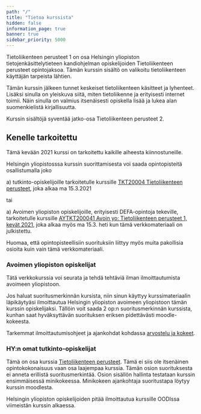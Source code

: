 ```yaml
---
path: "/"
title: "Tietoa kurssista"
hidden: false
information_page: true
banner: true
sidebar_priority: 5000
---
```


Tietoliikenteen perusteet 1 on osa Helsingin yliopiston tietojenkäsittelytieteen kandiohjelman opiskelijoiden Tietoliikenteen perusteet opintojaksoa.  Tämän kurssin sisältö on valikoitu tietoliikenteen käyttäjän tarpeista lähtien.

Tämän kurssin jälkeen tunnet keskeiset tietoliikenteen käsitteet ja lyhenteet. Lisäksi sinulla on yleiskuva siitä, miten tietoliikenne ja erityisesti internet toimii. Näin sinulla on valmius itsenäisesti opiskella lisää ja lukea alan suomenkielistä kirjallisuutta.

Kurssin sisältöjä syventää jatko-osa Tietoliikenteen perusteet 2.

## Kenelle tarkoitettu

Tämä kevään 2021 kurssi on tarkoitettu kaikille aiheesta kiinnostuneille. 

Helsingin yliopistosssa kurssin suorittamisesta voi saada opintopisteitä osallistumalla joko

a) tutkinto-opiskelijoille tarkoitetulle kurssille [TKT20004 Tietoliikenteen perusteet](https://studies.helsinki.fi/opintotarjonta/cur/hy-opt-cur-2021-6ee318ca-6ac2-4f0a-bb47-22a4295a8a93/Tietoliikenteen_perusteet), joka alkaa ma 15.3.2021

tai

a) Avoimen yliopiston opiskelijoille, erityisesti DEFA-opintoja tekeville, tarkoitetulle kurssille [AYTKT200041 Avoin yo: Tietoliikenteen perusteet 1, kevät 2021](https://studies.helsinki.fi/opintotarjonta/cur/hy-CUR-141378374/Avoin_yo_Tietoliikenteen_perusteet_1_kev%C3%A4t_2021), joka alkaa myös ma 15.3. heti kun tämä verkkomateriaali on julkistettu.

Huomaa, että opintopisteellisiin suorituksiin liittyy myös muita pakollisia osioita kuin vain tämä verkkomateriaali.

### Avoimen yliopiston opiskelijat

Tätä verkkokurssia voi seurata ja tehdä tehtäviä ilman ilmoittautumista avoimeen yliopistoon.

Jos haluat suoritusmerkinnän kursista, niin sinun käyttyy kurssimateriaalin läpikäytyäsi ilmoittautua Helsingin yliopiston avoimeen yliopistoon tämän kurssin opiskelijaksi. Tällöin voit saada 2 op:n suoritusmerkinnän kurssista, kunhan saat hyväksyttävän suorituksen eriksen pidettävästi moodle-kokeesta.

Tarkemmat ilmoittautumisohjeet ja ajankohdat kohdassa [arvostelu ja kokeet](./arvostelu-ja-kokeet).



### HY:n omat tutkinto-opiskelijat

Tämä on osa kurssia [Tietoliikenteen perusteet](https://courses.helsinki.fi/fi/tkt20004/131058728). Tämä ei siis ole itsenäinen opintokokonaisuus vaan osa laajempaa kurssia. Tämän osion suorituksesta ei anneta erillistä suoritusmerkintää. Osion sisällön hallinta testataan kurssin ensimmäisessä minikokeessa. Minikokeen ajankohtaja suoritustapa löytyy kurssin moodlesta.

Helsingin yliopiston opiskelijoiden pitää ilmoittautua kurssille OODIssa viimeistän kurssin alkaessa.

